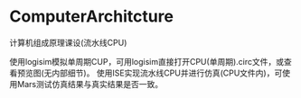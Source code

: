 # ComputerArchitcture
 计算机组成原理课设(流水线CPU)

使用logisim模拟单周期CUP，可用logisim直接打开CPU(单周期).circ文件，或查看预览图(无内部细节)。
使用ISE实现流水线CPU并进行仿真(CPU文件内)，可使用Mars测试仿真结果与真实结果是否一致。
